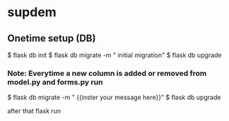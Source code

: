 # supdem

## Onetime setup (DB)
$ flask db init
$ flask db migrate -m " initial migration"
$ flask db upgrade

### Note:  Everytime a new column is added or removed from model.py and forms.py run

$ flask db migrate -m " {{inster your message here}}"
$ flask db upgrade

after that flask run 